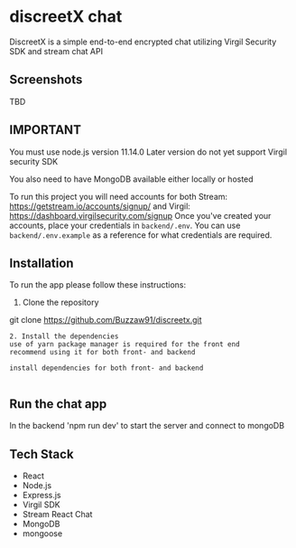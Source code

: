 # discreetX chat
DiscreetX is a simple end-to-end encrypted chat utilizing Virgil Security SDK and stream chat API

## Screenshots

TBD

## IMPORTANT
You must use node.js version 11.14.0
Later version do not yet support Virgil security SDK

You also need to have MongoDB available either locally or hosted

To run this project you will need accounts for both
Stream: https://getstream.io/accounts/signup/
and
Virgil: https://dashboard.virgilsecurity.com/signup
Once you've created
your accounts, place your credentials in `backend/.env`. You can use 
`backend/.env.example` as a reference for what credentials are required.

## Installation

To run the app please follow these instructions:

1. Clone the repository

git clone https://github.com/Buzzaw91/discreetx.git
```
2. Install the dependencies
use of yarn package manager is required for the front end
recommend using it for both front- and backend

install dependencies for both front- and backend


```
## Run the chat app
In the backend 'npm run dev' to start the server and connect to mongoDB


## Tech Stack
* React
* Node.js
* Express.js
* Virgil SDK
* Stream React Chat
* MongoDB
* mongoose
